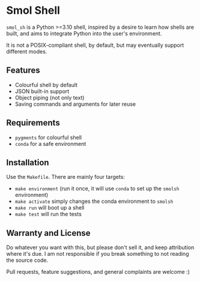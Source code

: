 
# Smol Shell
`smol_sh` is a Python >=3.10 shell, inspired by a desire to learn how shells are built, and aims to integrate Python into the user's environment.

It is not a POSIX-compliant shell, by default, but may eventually support different modes.

## Features

- Colourful shell by default
- JSON built-in support
- Object piping (not only text)
- Saving commands and arguments for later reuse

## Requirements

- `pygments` for colourful shell
- `conda` for a safe environment

## Installation

Use the `Makefile`. There are mainly four targets:

- `make environment` (run it once, it will use `conda` to set up the `smolsh` environment)
- `make activate` simply changes the conda environment to `smolsh`
- `make run` will boot up a shell
- `make test` will run the tests

## Warranty and License

Do whatever you want with this, but please don't sell it, and keep attribution where it's due. I am not responsible if you break something to not reading the source code.

Pull requests, feature suggestions, and general complaints are welcome :)

